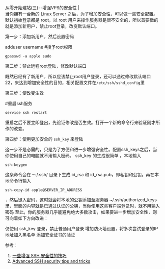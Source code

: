 从零开始建站(三)--增强VPS的安全性
  |  
当你拥有一台新的 Linux Server 之后，为了增加安全性，可以做一些安全配置。
默认初始登录都是 root，以 root 用户来操作服务器是很不安全的，所以首要做的就是添加新用户，禁止root登录，改变默认端口。

第一步：添加新用户，然后设置密码

adduser username
#授予root权限
```
gpasswd -a apple sudo
```
第二步：禁止远程root登陆，修改默认端口

既然已经有了新用户，所以应该禁止root用户登录，还可以通过修改默认端口22，来达到增加安全性的目的，相关配置文件在`/etc/ssh/sshd_config`里

第三步：使改变生效

#重启ssh服务
```
service ssh restart
```
重启之后不要立即登出，先验证修改是否生效。打开一个新的命令行来验证刚才所作的改变。

第四步：使用更加安全的 `ssh_key` 来登陆

这一步不是必需的，只是为了方便和进一步增强安全性。配置ssh_keys之后，当你使用自己的电脑就不用输入密码。
ssh_key 的生成很简单 ，本地输入
```
ssh-keygen
```
这条命令会在 ～/.ssh/ 目录下生成 id_rsa 和 id_rsa.pub，即私钥和公钥。再在本地命令行输入
```
ssh-copy-id apple@SERVER_IP_ADDRESS
```
，然后键入密码，这时就会将本地的公钥添加至服务器 ~/.ssh/authorized_keys 里，里面的内容就是已通过认证的公钥，当你使用这些客户端登录时，就不用输入密码
至此，你的服务器几乎能避免绝大多数攻击，如果要进一步增加安全性，则可向着如下方向改进：

仅使用 ssh_key 登录，禁止普通用户登录
增加防火墙设置，将多次尝试登录的IP地址加入黑名单
添加安全证书的验证

参考：

1. [一些增强 SSH 安全性的技巧](https://www.v2ex.com/t/211641)
2. [Advanced SSH security tips and tricks](https://www.linux.com/learn/tutorials/305769-advanced-ssh-security-tips-and-tricks)